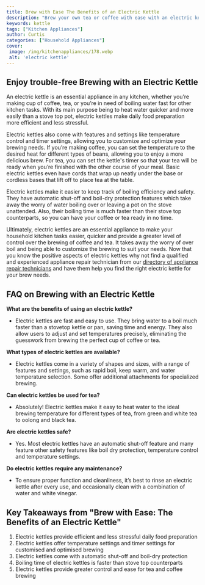 ```yaml
---
title: Brew with Ease The Benefits of an Electric Kettle
description: "Brew your own tea or coffee with ease with an electric kettle Learn about the benefits of this convenient kitchen tool and get one for your collection today"
keywords: kettle
tags: ["Kitchen Appliances"]
author: Curtis
categories: ["Household Appliances"]
cover: 
 image: /img/kitchenappliances/178.webp
 alt: 'electric kettle'
---
```

## Enjoy trouble-free Brewing with an Electric Kettle
An electric kettle is an essential appliance in any kitchen, whether you’re making cup of coffee, tea, or you’re in need of boiling water fast for other kitchen tasks. With its main purpose being to heat water quicker and more easily than a stove top pot, electric kettles make daily food preparation more efficient and less stressful.

Electric kettles also come with features and settings like temperature control and timer settings, allowing you to customize and optimize your brewing needs. If you’re making coffee, you can set the temperature to the desired heat for different types of beans, allowing you to enjoy a more delicious brew. For tea, you can set the kettle's timer so that your tea will be ready when you’re finished with the other course of your meal. Basic electric kettles even have cords that wrap up neatly under the base or cordless bases that lift off to place tea at the table.

Electric kettles make it easier to keep track of boiling efficiency and safety. They have automatic shut-off and boil-dry protection features which take away the worry of water boiling over or leaving a pot on the stove unattended. Also, their boiling time is much faster than their stove top counterparts, so you can have your coffee or tea ready in no time.

Ultimately, electric kettles are an essential appliance to make your household kitchen tasks easier, quicker and provide a greater level of control over the brewing of coffee and tea. It takes away the worry of over boil and being able to customize the brewing to suit your needs. Now that you know the positive aspects of electric kettles why not find a qualified and experienced appliance repair technician from our [directory of appliance repair technicians](./pages/appliance-repair-technicians) and have them help you find the right electric kettle for your brew needs.

## FAQ on Brewing with an Electric Kettle

**What are the benefits of using an electric kettle?**
- Electric kettles are fast and easy to use. They bring water to a boil much faster than a stovetop kettle or pan, saving time and energy. They also allow users to adjust and set temperatures precisely, eliminating the guesswork from brewing the perfect cup of coffee or tea.

**What types of electric kettles are available?**
- Electric kettles come in a variety of shapes and sizes, with a range of features and settings, such as rapid boil, keep warm, and water temperature selection. Some offer additional attachments for specialized brewing.

**Can electric kettles be used for tea?**
- Absolutely! Electric kettles make it easy to heat water to the ideal brewing temperature for different types of tea, from green and white tea to oolong and black tea.

**Are electric kettles safe?** 
- Yes. Most electric kettles have an automatic shut-off feature and many feature other safety features like boil dry protection, temperature control and temperature settings.

**Do electric kettles require any maintenance?**
- To ensure proper function and cleanliness, it’s best to rinse an electric kettle after every use, and occasionally clean with a combination of water and white vinegar.

## Key Takeaways from "Brew with Ease: The Benefits of an Electric Kettle"
1. Electric kettles provide efficient and less stressful daily food preparation
2. Electric kettles offer temperature settings and timer settings for customised and optimised brewing
3. Electric kettles come with automatic shut-off and boil-dry protection
4. Boiling time of electric kettles is faster than stove top counterparts
5. Electric kettles provide greater control and ease for tea and coffee brewing
